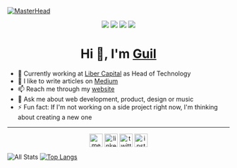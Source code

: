 [![MasterHead](https://user-images.githubusercontent.com/871362/121782432-cc12c780-cb7f-11eb-9ee5-834ce8a652ae.png)](https://guilpejon.me)

<p align="center">
  <img src="https://badges.pufler.dev/years/guilpejon"/>
  <img src="https://badges.pufler.dev/visits/guilpejon/guilpejon"/> 
  <img src="https://badges.pufler.dev/repos/guilpejon"/>
  <img src="https://badges.pufler.dev/commits/monthly/guilpejon" />
</p>
 
<h1 align="center">Hi 👋, I'm <a href="https://guilpejon.me">Guil</a></h1>

- 🚀 Currently working at [Liber Capital](https://www.linkedin.com/company/liber-capital) as Head of Technology
- 📝 I like to write articles on [Medium](https://medium.com/guilpejon)
- 📫 Reach me through my [website](https://guilpejon.me)
- 💬 Ask me about web development, product, design or music
- ⚡ Fun fact: If I'm not working on a side project right now, I'm thinking about creating a new one

<hr/>

<p align="center">
  <a href="https://medium.com/guilpejon" target="blank"><img align="center" src="https://cdn.jsdelivr.net/npm/simple-icons@5.1.0/icons/medium.svg" alt="medium" height="30" width="30" /></a>
  <a href="https://linkedin.com/in/guilpejon" target="blank"><img align="center" src="https://cdn.jsdelivr.net/npm/simple-icons@5.1.0/icons/linkedin.svg" alt="linkedin" height="30" width="30" /></a>
  <a href="https://twitter.com/guilpejon" target="blank"><img align="center" src="https://cdn.jsdelivr.net/npm/simple-icons@5.1.0/icons/twitter.svg" alt="twitter" height="30" width="30" /></a>
  <a href="https://instagram.com/guilpejon" target="blank"><img align="center" src="https://cdn.jsdelivr.net/npm/simple-icons@5.1.0/icons/instagram.svg" alt="instagram" height="30" width="30" /></a>
</p>

![All Stats](https://github-readme-stats.vercel.app/api?username=guilpejon&count_private=true&show_icons=true&theme=dracula)
[![Top Langs](https://github-readme-stats.vercel.app/api/top-langs/?username=guilpejon&layout=compact&hide=HTML,CSS,SCSS,Objective-C&langs_count=8&theme=dracula)](https://github.com/guilpejon/github-readme-stats)

<!-- <p align="center"><img src="https://profile-counter.glitch.me/guilpejon/count.svg" alt=""/></p> -->
